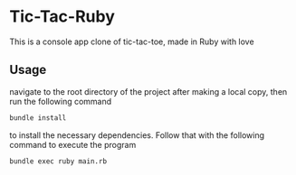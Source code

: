 # Tic-Tac-Ruby

This is a console app clone of tic-tac-toe, made in Ruby with love

## Usage
navigate to the root directory of the project after making a local copy, then run the following command
```bash
bundle install
```
to install the necessary dependencies. Follow that with the following command to execute the program

```bash
bundle exec ruby main.rb
```